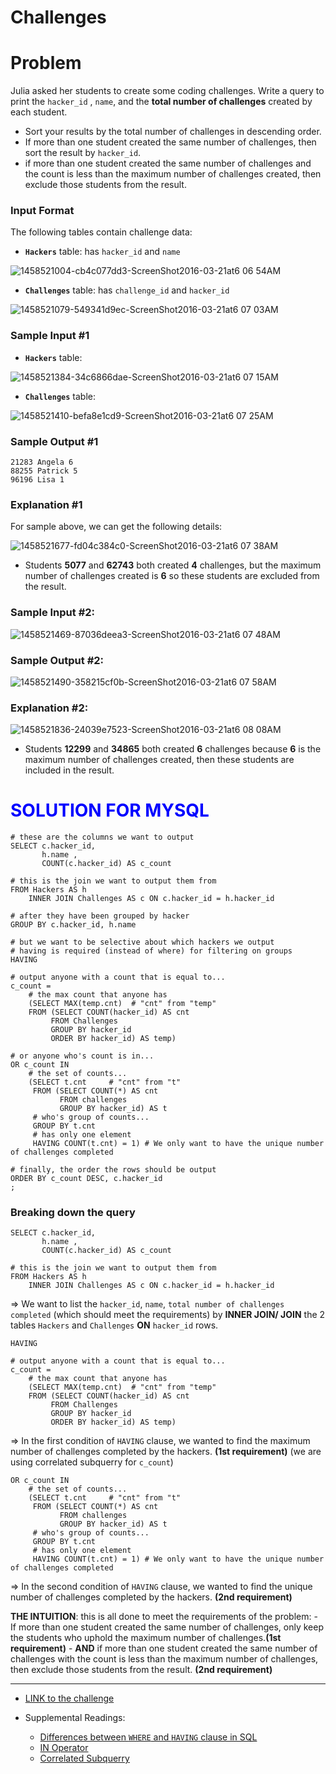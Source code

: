 # Challenges

# Problem

Julia asked her students to create some coding challenges.
Write a query to print the `hacker_id` , `name`, and the **total number of challenges** created by each student.
- Sort your results by the total number of challenges in descending order.
- If more than one student created the same number of challenges, then sort the result by `hacker_id`.
- if more than one student created the same number of challenges and the count is less than the maximum number of challenges created, then exclude those students from the result.

### Input Format
The following tables contain challenge data:
- **`Hackers`** table: has `hacker_id` and `name`

![1458521004-cb4c077dd3-ScreenShot2016-03-21at6 06 54AM](https://user-images.githubusercontent.com/70767722/124061250-903f8500-d9fc-11eb-8e49-1e2d1d5824a6.png)

- **`Challenges`** table: has `challenge_id` and `hacker_id`

![1458521079-549341d9ec-ScreenShot2016-03-21at6 07 03AM](https://user-images.githubusercontent.com/70767722/124061261-959ccf80-d9fc-11eb-816d-f5fc45315a17.png)


### Sample Input #1

- **`Hackers`** table:

![1458521384-34c6866dae-ScreenShot2016-03-21at6 07 15AM](https://user-images.githubusercontent.com/70767722/124061282-9c2b4700-d9fc-11eb-864b-601100b2e805.png)

- **`Challenges`** table:

![1458521410-befa8e1cd9-ScreenShot2016-03-21at6 07 25AM](https://user-images.githubusercontent.com/70767722/124061296-a0effb00-d9fc-11eb-86ff-e230351f2966.png)

### Sample Output #1
```
21283 Angela 6
88255 Patrick 5
96196 Lisa 1
```

### Explanation #1

For sample above, we can get the following details:

![1458521677-fd04c384c0-ScreenShot2016-03-21at6 07 38AM](https://user-images.githubusercontent.com/70767722/124061362-bb29d900-d9fc-11eb-98ad-39c884b7d44d.png)


- Students **5077** and **62743** both created **4** challenges, but the maximum number of challenges created is **6** so these students are excluded from the result.

### Sample Input #2:

![1458521469-87036deea3-ScreenShot2016-03-21at6 07 48AM](https://user-images.githubusercontent.com/70767722/124061385-c250e700-d9fc-11eb-95e3-440af3fa615e.png)

### Sample Output #2:

![1458521490-358215cf0b-ScreenShot2016-03-21at6 07 58AM](https://user-images.githubusercontent.com/70767722/124061393-c67d0480-d9fc-11eb-8a9f-972a2bd49dce.png)

### Explanation #2:

![1458521836-24039e7523-ScreenShot2016-03-21at6 08 08AM](https://user-images.githubusercontent.com/70767722/124061408-cbda4f00-d9fc-11eb-913a-02d628191f84.png)

- Students **12299** and **34865** both created **6** challenges because **6** is the maximum number of challenges created, then these students are included in the result.

# <span style="color:blue">SOLUTION FOR MYSQL</span>

```mysql
# these are the columns we want to output 
SELECT c.hacker_id, 
       h.name ,
       COUNT(c.hacker_id) AS c_count

# this is the join we want to output them from 
FROM Hackers AS h
    INNER JOIN Challenges AS c ON c.hacker_id = h.hacker_id

# after they have been grouped by hacker 
GROUP BY c.hacker_id, h.name

# but we want to be selective about which hackers we output 
# having is required (instead of where) for filtering on groups 
HAVING 

# output anyone with a count that is equal to... 
c_count = 
    # the max count that anyone has 
    (SELECT MAX(temp.cnt)  # "cnt" from "temp"
    FROM (SELECT COUNT(hacker_id) AS cnt
         FROM Challenges
         GROUP BY hacker_id
         ORDER BY hacker_id) AS temp)

# or anyone who's count is in... 
OR c_count IN
    # the set of counts... 
    (SELECT t.cnt     # "cnt" from "t"
     FROM (SELECT COUNT(*) AS cnt 
           FROM challenges
           GROUP BY hacker_id) AS t
     # who's group of counts... 
     GROUP BY t.cnt
     # has only one element 
     HAVING COUNT(t.cnt) = 1) # We only want to have the unique number of challenges completed

# finally, the order the rows should be output
ORDER BY c_count DESC, c.hacker_id
;
```
### Breaking down the query

```mysql
SELECT c.hacker_id, 
       h.name ,
       COUNT(c.hacker_id) AS c_count

# this is the join we want to output them from 
FROM Hackers AS h
    INNER JOIN Challenges AS c ON c.hacker_id = h.hacker_id
```

=> We want to list the `hacker_id`, `name`, `total number of challenges completed` (which should meet the requirements) by **INNER JOIN/ JOIN** the 2 tables `Hackers` and `Challenges` **ON** `hacker_id` rows.

```mysql
HAVING 

# output anyone with a count that is equal to... 
c_count = 
    # the max count that anyone has 
    (SELECT MAX(temp.cnt)  # "cnt" from "temp"
    FROM (SELECT COUNT(hacker_id) AS cnt
         FROM Challenges
         GROUP BY hacker_id
         ORDER BY hacker_id) AS temp)
```

=> In the first condition of `HAVING` clause, we wanted to find the maximum number of challenges completed by the hackers. **(1st requirement)**
(we are using correlated subquerry for `c_count`)

```mysql
OR c_count IN
    # the set of counts... 
    (SELECT t.cnt     # "cnt" from "t"
     FROM (SELECT COUNT(*) AS cnt 
           FROM challenges
           GROUP BY hacker_id) AS t
     # who's group of counts... 
     GROUP BY t.cnt
     # has only one element 
     HAVING COUNT(t.cnt) = 1) # We only want to have the unique number of challenges completed
```

=> In the second condition of `HAVING` clause, we wanted to find the unique number of challenges completed by the hackers. **(2nd requirement)**

**THE INTUITION**: this is all done to meet the requirements of the problem:
       - If more than one student created the same number of challenges, only keep the students who uphold the maximum number of challenges.**(1st requirement)**
       - **AND** if more than one student created the same number of challenges with the count is less than the maximum number of challenges, then exclude those students from the result. **(2nd requirement)**

------------------------

- [LINK to the challenge](https://www.hackerrank.com/challenges/challenges/problem)

- Supplemental Readings:
    * [Differences between `WHERE` and `HAVING` clause in SQL](https://www.java67.com/2019/06/difference-between-where-and-having-in-sql.html)
    * [IN Operator](https://www.w3schools.com/sql/sql_in.asp)
    * [Correlated Subquerry](https://www.w3resource.com/mysql/subqueries/index.php)
